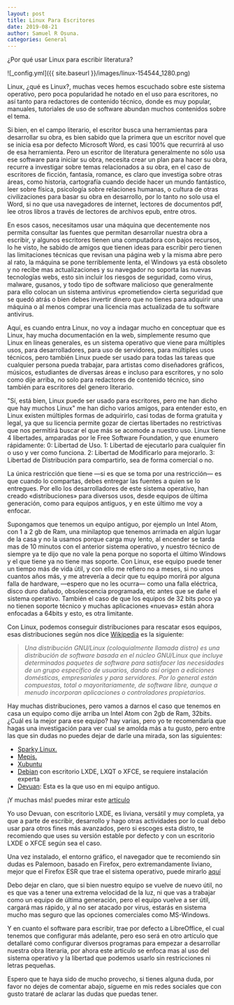 ```yaml
---
layout: post
title: Linux Para Escritores
date: 2019-08-21
author: Samuel R Osuna.
categories: General
---
```


¿Por qué usar Linux para escribir literatura?

![_config.yml]({{ site.baseurl }}/images/linux-154544_1280.png)

Linux, ¿qué es Linux?, muchas veces hemos escuchado sobre este sistema
operativo, pero poca popularidad he notado en el uso para escritores, no así tanto para redactores de contenido técnico, donde es muy popular, manuales, tutoriales de uso de software abundan muchos contenidos sobre el tema.

Si bien, en el campo literario, el escritor busca una herramientas para desarrollar su obra, es bien sabido que la primera que un escritor novel que se inicia esa por defecto Microsoft Word, es casi 100% que recurrirá al uso de esa herramienta. Pero un escritor de literatura generalmente no sólo usa ese software para iniciar su obra, necesita crear un plan para hacer su obra, recurre a investigar sobre temas relacionados a su obra, en el caso de escritores de ficción, fantasía, romance, es claro que investiga sobre otras áreas, como historia, cartografía cuando decide hacer un mundo fantástico, leer sobre física, psicología sobre relaciones humanas, o cultura de otras civilizaciones para basar su obra en desarrollo, por lo tanto no solo usa el Word, si no que usa navegadores de internet, lectores de documentos pdf, lee otros libros a través de lectores de archivos epub, entre otros.

En esos casos, necesitamos usar una máquina que decentemente nos permita consultar las fuentes que permitan desarrollar nuestra obra a escribir, y algunos escritores tienen una computadora con bajos recursos, lo he visto, he sabido de amigos que tienen ideas para escribir pero tienen las limitaciones técnicas que revisan una página web y la misma abre pero al rato, la máquina se pone terriblemente lenta, el Windows ya está obsoleto y no recibe mas actualizaciones y su navegador no soporta las nuevas tecnologías webs, esto sin incluir los riesgos de seguridad, como virus, malware, gusanos, y todo tipo de software malicioso que generalmente para ello colocan un sistema antivirus «prometiendo» cierta seguridad que se quedó atrás o bien debes invertir dinero que no tienes para adquirir una máquina o al menos comprar una licencia mas actualizada de tu software antivirus.

Aquí, es cuando entra Linux, no voy a indagar mucho en conceptuar que es Linux, hay mucha documentación en la web, simplemente resumo que Linux en líneas generales, es un sistema operativo que viene para múltiples usos, para desarrolladores, para uso de servidores, para múltiples usos técnicos, pero también Linux puede ser usado para todas las tareas que cualquier persona pueda trabajar, para artistas como diseñadores gráficos, músicos, estudiantes de diversas áreas e incluso para escritores, y no solo como dije arriba, no solo para redactores de contenido técnico, sino también para escritores del genero literario.
	
"Sí, está bien, Linux puede ser usado para escritores, pero me han dicho que hay muchos Linux" me han dicho varios amigos, para entender esto, en Linux existen múltiples formas de adquirirlo, casi todas de forma gratuita y legal, ya que su licencia permite gozar de ciertas libertades no restrictivas que nos permitirá buscar el que más se acomode a nuestro uso. Linux tiene 4 libertades, amparadas por le Free Software Foundation, y que enumero rápidamente: 
0: Libertad de Uso.
1: Libertad de ejecutarlo para cualquier fin o uso y ver como funciona.
2: Libertad de Modificarlo para mejorarlo.
3: Libertad de Distribución para compartirlo, sea de forma comercial o no.

La única restricción que tiene —si es que se toma por una restricción— es que cuando lo compartas, debes entregar las fuentes a quien se lo entregues. Por ello los desarrolladores de este sistema operativo, han creado «distribuciones» para diversos usos, desde equipos de última generación, como para equipos antiguos, y en este último me voy a enfocar.

Supongamos que tenemos un equipo antiguo, por ejemplo un Intel Atom, con 1 a 2 gb de Ram, una minilaptop que tenemos arrimada en algún lugar de la casa y no la usamos porque carga muy lento, al encender se tarda mas de 10 minutos con el anterior sistema operativo, y nuestro técnico de siempre ya te dijo que no vale la pena porque no soporta el último Windows y el que tiene ya no tiene mas soporte. Con Linux, ese equipo puede tener un tiempo más de vida útil, y con ello me refiero no a meses, si no unos cuantos años más, y me atrevería a decir que tu equipo morirá por alguna falla de hardware, —espero que no les ocurra— como una falla eléctrica, disco duro dañado, obsolescencia programada, etc antes que se dañe el sistema operativo. También el caso de que los equipos de 32 bits poco ya no tienen soporte técnico y muchas aplicaciones «nuevas» están ahora enfocadas a 64bits y esto, es otra limitante.

Con Linux, podemos conseguir distribuciones para rescatar esos equipos, esas distribuciones según nos dice [Wikipedia](https://es.wikipedia.org/wiki/Distribuci%C3%B3n_Linux) es la siguiente: 

> *Una distribución GNU/Linux (coloquialmente llamada distro) es una distribución de software basada en el núcleo GNU/Linux que incluye determinados paquetes de software para satisfacer las necesidades de un grupo específico de usuarios, dando así origen a ediciones domésticas, empresariales y para servidores. Por lo general están compuestas, total o mayoritariamente, de software libre, aunque a menudo incorporan aplicaciones o controladores propietarios.*
	
Hay muchas distribuciones, pero vamos a darnos el caso que tenemos en casa un equipo como dije arriba un Intel Atom con 2gb de Ram, 32bits. ¿Cuál es la mejor para ese equipo? hay varias, pero yo te recomendaría que hagas una investigación para ver cual se amolda más a tu gusto, pero entre las que sin dudas no puedes dejar de darle una mirada, son las siguientes:
* [Sparky Linux.](https://sparkylinux.org)
* [Mepis.](http://www.mepis.org/)
* [Xubuntu](https://xubuntu.org/)
* [Debian](https://debian.org) con escritorio LXDE, LXQT o XFCE, se requiere instalación experta
* [Devuan](http://devuan.org): Esta es la que uso en mi equipo antiguo.

¡Y muchas más! puedes mirar este [artículo](https://maslinux.es/listado-de-diez-distros-livianas-para-equipos-antiguos/)
		
Yo uso Devuan, con escritorio LXDE, es liviana, versátil y muy completa, ya que a parte de escribir, desarrollo y hago otras actividades por lo cual debo usar para otros fines más avanzados, pero si escoges esta distro, te recomiendo que uses su versión estable por defecto y con un escritorio LXDE o XFCE según sea el caso.
	
Una vez instalado, el entorno gráfico, el navegador que te recomiendo sin dudas es Palemoon, basado en Firefox, pero extremandamente liviano, mejor que el Firefox ESR que trae el sistema operativo, puede mirarlo [aquí](http://www.palemoon.org/)
	
Debo dejar en claro, que si bien nuestro equipo se vuelve de nuevo útil, no es que vas a tener una extrema velocidad de la luz, ni que vas a trabajar como un equipo de última generación, pero el equipo vuelve a ser útil, cargará mas rápido, y al no ser atacado por virus, estarás en sistema mucho mas seguro que las opciones comerciales como MS-Windows.
	
Y en cuanto el software para escribir, trae por defecto a LibreOffice, el cual tenemos que configurar más adelante, pero eso será en otro artículo que detallaré como configurar diversos programas para empezar a desarrollar nuestra obra literaria, por ahora este articulo se enfoca mas al uso del sistema operativo y la libertad que podemos usarlo sin restricciones ni letras pequeñas.
	
Espero que te haya sido de mucho provecho, si tienes alguna duda, por favor no dejes de comentar abajo, sígueme en mis redes sociales que con gusto trataré de aclarar las dudas que puedas tener.
